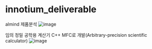 # innotium_deliverable

almind 제품분석
![image](https://github.com/user-attachments/assets/bf315987-6b63-4a04-9a84-de69d5a0ec73)

임의 정밀 공학용 계산기 C++ MFC로 개발(Arbitrary-precision scientific calculator)
![image](https://github.com/user-attachments/assets/00f86cd9-c9d2-4d3a-bcb4-bf194cd2ddaa)


